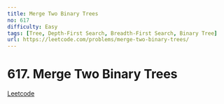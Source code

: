 ```yaml
---
title: Merge Two Binary Trees
no: 617
difficulty: Easy
tags: [Tree, Depth-First Search, Breadth-First Search, Binary Tree]
url: https://leetcode.com/problems/merge-two-binary-trees/
---
```


# 617. Merge Two Binary Trees

[Leetcode](https://leetcode.com/problems/merge-two-binary-trees/)

